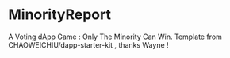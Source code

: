 # MinorityReport
A Voting dApp Game : Only The Minority Can Win.
Template from CHAOWEICHIU/dapp-starter-kit , thanks Wayne !

